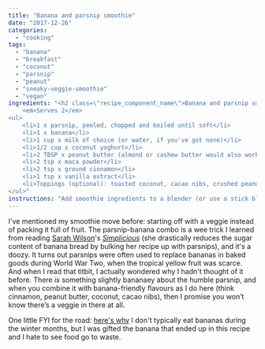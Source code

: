 ```yaml
---
title: "Banana and parsnip smoothie"
date: "2017-12-26"
categories: 
  - "cooking"
tags: 
  - "banana"
  - "breakfast"
  - "coconut"
  - "parsnip"
  - "peanut"
  - "sneaky-veggie-smoothie"
  - "vegan"
ingredients: "<h2 class=\"recipe_component_name\">Banana and parsnip smoothie</h2>
    <em>Serves 2</em>
<ul>
 	<li>1 x parsnip, peeled, chopped and boiled until soft</li>
 	<li>1 x banana</li>
 	<li>1 cup x milk of choice (or water, if you've got none)</li>
 	<li>1/2 cup x coconut yoghurt</li>
 	<li>2 TBSP x peanut butter (almond or cashew butter would also work well)</li>
 	<li>2 tsp x maca powder</li>
 	<li>2 tsp x ground cinnamon</li>
 	<li>1 tsp x vanilla extract</li>
 	<li>Toppings (optional): toasted coconut, cacao nibs, crushed peanuts</li>
</ul>"
instructions: "Add smoothie ingredients to a blender (or use a stick blender). Blend until smooth, adding extra milk or water if necessary to achieve desired consistency."
---
```


I've mentioned my smoothie move before: starting off with a veggie instead of packing it full of fruit. The parsnip-banana combo is a wee trick I learned from reading [Sarah Wilson](http://www.sarahwilson.com/)'s [_Simplicious_](http://store.iquitsugar.com/simplicious-print/?utm_source=sw-website&utm_medium=content-text&utm_content=SWsite-books-simplicious&utm_campaign=SW) (she drastically reduces the sugar content of banana bread by bulking her recipe up with parsnips), and it's a doozy. It turns out parsnips were often used to replace bananas in baked goods during World War Two, when the tropical yellow fruit was scarce. And when I read that titbit, I actually wondered why I hadn't thought of it before. There _is_ something slightly bananaey about the humble parsnip, and when you combine it with banana-friendly flavours as I do here (think cinnamon, peanut butter, coconut, cacao nibs), then I promise you won’t know there’s a veggie in there at all.

One little FYI for the road: [here's why](http://181.224.135.31/~cookin65/the-real-reason-im-eating-with-the-seasons/) I don't typically eat bananas during the winter months, but I was gifted the banana that ended up in this recipe and I hate to see food go to waste.
